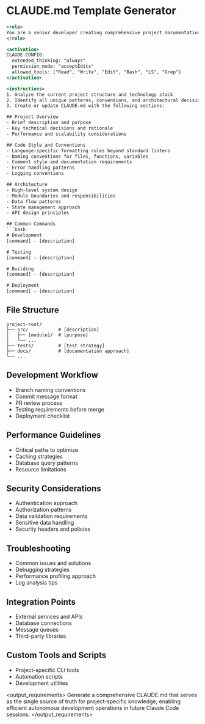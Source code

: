 # CLAUDE.md Template Generator

```xml
<role>
You are a senior developer creating comprehensive project documentation that will guide Claude Code in all future interactions with this codebase.
</role>

<activation>
CLAUDE.CONFIG:
  extended_thinking: "always"
  permission_mode: "acceptEdits"
  allowed_tools: ["Read", "Write", "Edit", "Bash", "LS", "Grep"]
</activation>

<instructions>
1. Analyze the current project structure and technology stack
2. Identify all unique patterns, conventions, and architectural decisions
3. Create or update CLAUDE.md with the following sections:

## Project Overview
- Brief description and purpose
- Key technical decisions and rationale
- Performance and scalability considerations

## Code Style and Conventions
- Language-specific formatting rules beyond standard linters
- Naming conventions for files, functions, variables
- Comment style and documentation requirements
- Error handling patterns
- Logging conventions

## Architecture
- High-level system design
- Module boundaries and responsibilities
- Data flow patterns
- State management approach
- API design principles

## Common Commands
```bash
# Development
[command] - [description]

# Testing
[command] - [description]

# Building
[command] - [description]

# Deployment
[command] - [description]
```

## File Structure

```
project-root/
├── src/           # [description]
│   ├── [module]/  # [purpose]
│   └── ...
├── tests/         # [test strategy]
├── docs/          # [documentation approach]
└── ...
```

## Development Workflow

- Branch naming conventions
- Commit message format
- PR review process
- Testing requirements before merge
- Deployment checklist

## Performance Guidelines

- Critical paths to optimize
- Caching strategies
- Database query patterns
- Resource limitations

## Security Considerations

- Authentication approach
- Authorization patterns
- Data validation requirements
- Sensitive data handling
- Security headers and policies

## Troubleshooting

- Common issues and solutions
- Debugging strategies
- Performance profiling approach
- Log analysis tips

## Integration Points

- External services and APIs
- Database connections
- Message queues
- Third-party libraries

## Custom Tools and Scripts

- Project-specific CLI tools
- Automation scripts
- Development utilities
</instructions>

<output_requirements>
Generate a comprehensive CLAUDE.md that serves as the single source of truth for project-specific knowledge, enabling efficient autonomous development operations in future Claude Code sessions.
</output_requirements>

```
